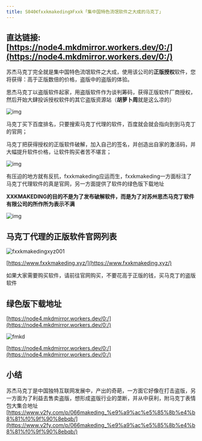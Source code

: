 ```yaml
---
title: S040《fxxkmakeding》Fxxk「集中国特色流氓软件之大成的马克丁」
---
```


## 直达链接: [https://node4.mkdmirror.workers.dev/0:/](https://node4.mkdmirror.workers.dev/0:/)



苏杰马克丁完全就是集中国特色流氓软件之大成，使用该公司的**正版授权**软件，您将获得：高于正版数倍的价格，盗版中的盗版的体验。



思杰马克丁以盗版软件起家，用盗版软件作为谈判筹码，获得正版软件厂商授权，然后开始大肆投诉授权软件的其它盗版资源站（**胡萝卜周**就是这么凉的）

![img](https://www.v2fy.com/asset/0i/OnlineToolsBook/OnlineToolsBookMD/S040-fxxkmakeding.assets/000000066.jpg)

马克丁买下百度排名，只要搜索马克丁代理的软件，百度就会就会指向到到马克丁的官网；

马克丁把获得授权的正版软件破解，加入自己的签名，并创造出自家的激活码，并大幅提升软件价格，让软件购买者苦不堪言；

![img](https://www.v2fy.com/asset/0i/OnlineToolsBook/OnlineToolsBookMD/S040-fxxkmakeding.assets/1.jpg)

有压迫的地方就有反抗，fxxkmakeding应运而生，fxxkmakeding一方面标注了马克丁代理软件的真是官网，另一方面提供了软件的绿色版下载地址

**XXKMAKEDING的目的不是为了发布破解软件，而是为了对苏州思杰马克丁软件有限公司的所作所为表示不满**



![img](https://www.v2fy.com/asset/0i/OnlineToolsBook/OnlineToolsBookMD/S040-fxxkmakeding.assets/10.jpg)

## 马克丁代理的正版软件官网列表

![fxxkmakedingxyz001](https://www.v2fy.com/asset/0i/OnlineToolsBook/OnlineToolsBookMD/S040-fxxkmakeding.assets/fxxkmakedingxyz001.png)

[https://www.fxxkmakeding.xyz/](https://www.fxxkmakeding.xyz/)

如果大家需要购买软件，请前往官网购买，不要花高于正版的钱，买马克丁的盗版软件



## 绿色版下载地址

[https://node4.mkdmirror.workers.dev/0:/](https://node4.mkdmirror.workers.dev/0:/)



![fmkd](https://www.v2fy.com/asset/0i/OnlineToolsBook/OnlineToolsBookMD/S040-fxxkmakeding.assets/fmkd.png)

[https://node4.mkdmirror.workers.dev/0:/](https://node4.mkdmirror.workers.dev/0:/)

## 小结

苏杰马克丁是中国独特互联网发展中，产出的奇葩，一方面它好像在打击盗版，另一方面为了利益去售卖盗版，想形成盗版行业的垄断，并从中获利，附马克丁表情包大集合地址[https://www.v2fy.com/p/066makeding_%e9%a9%ac%e5%85%8b%e4%b8%81%f0%9f%90%8ebqb/](https://www.v2fy.com/p/066makeding_%e9%a9%ac%e5%85%8b%e4%b8%81%f0%9f%90%8ebqb/)

